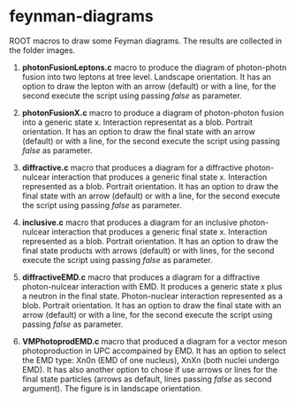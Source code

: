 # feynman-diagrams
ROOT macros to draw some Feyman diagrams. The results are collected in the folder images.

1. **photonFusionLeptons.c** macro to produce the diagram of photon-photn fusion into two leptons at tree level. Landscape orientation. It has an option to draw the lepton with an arrow (default) or with a line, for the second execute the script using passing *false* as parameter.

2. **photonFusionX.c** macro to produce a diagram of photon-photon fusion into a generic state x. Interaction representat as a blob. Portrait orientation. It has an option to draw the final state with an arrow (default) or with a line, for the second execute the script using passing *false* as parameter.

3. **diffractive.c** macro that produces a diagram for a diffractive photon-nulcear interaction that produces a generic final state x. Interaction represented as a blob. Portrait orientation. It has an option to draw the final state with an arrow (default) or with a line, for the second execute the script using passing *false* as parameter.

4. **inclusive.c** macro that produces a diagram for an inclusive photon-nulcear interaction that produces a generic final state x. Interaction represented as a blob. Portrait orientation. It has an option to draw the final state products with arrows (default) or with lines, for the second execute the script using passing *false* as parameter.

5. **diffractiveEMD.c** macro that produces a diagram for a diffractive photon-nulcear interaction with EMD. It produces a generic state x plus a neutron in the final state. Photon-nuclear interaction represented as a blob. Portrait orientation. It has an option to draw the final state with an arrow (default) or with a line, for the second execute the script using passing *false* as parameter.

6. **VMPhotoprodEMD.c** macro that produced a diagram for a vector meson photoproduction in UPC accompained by EMD. It has an option to select the EMD type: Xn0n (EMD of one nucleus), XnXn (both nuclei undergo EMD). It has also another option to chose if use arrows or lines for the final state particles (arrows as default, lines passing *false* as second argument). The figure is in landscape orientation.

